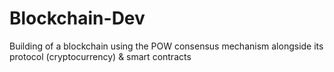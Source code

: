 # Blockchain-Dev
Building of a blockchain using the POW consensus mechanism alongside its protocol (cryptocurrency) &amp; smart contracts
